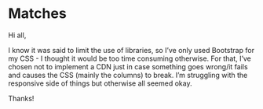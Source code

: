 # Matches

Hi all,

I know it was said to limit the use of libraries, so I’ve only used Bootstrap for my CSS - I thought it would be too time consuming otherwise. For that, I’ve chosen not to implement a CDN just in case something goes wrong/it fails and causes the CSS (mainly the columns) to break.
I’m struggling with the responsive side of things but otherwise all seemed okay.

Thanks!
